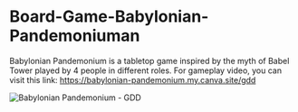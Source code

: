 # Board-Game-Babylonian-Pandemoniuman

Babylonian Pandemonium is a tabletop game inspired by the myth of Babel Tower played by 4 people in different roles. For gameplay video, you can visit this link: https://babylonian-pandemonium.my.canva.site/gdd

![Babylonian Pandemonium - GDD](https://babylonian-pandemonium.my.canva.site/gdd)
